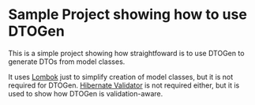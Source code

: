# Sample Project showing how to use DTOGen

This is a simple project showing how straightfoward is to use DTOGen to generate DTOs from model classes.

It uses [Lombok](http://projectlombok.org) just to simplify creation of model classes, but it is not required for DTOGen.
[Hibernate Validator](https://hibernate.org/validator/) is not required either, but it is used to show how DTOGen is validation-aware.